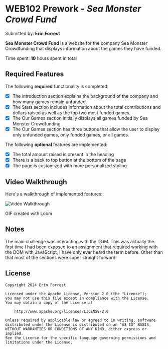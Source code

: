 # WEB102 Prework - *Sea Monster Crowd Fund*

Submitted by: **Erin Forrest**

**Sea Monster Crowd Fund** is a website for the company Sea Monster Crowdfunding that displays information about the games they have funded.

Time spent: **10** hours spent in total

## Required Features

The following **required** functionality is completed:

* [x] The introduction section explains the background of the company and how many games remain unfunded.
* [x] The Stats section includes information about the total contributions and dollars raised as well as the top two most funded games.
* [x] The Our Games section initially displays all games funded by Sea Monster Crowdfunding
* [x] The Our Games section has three buttons that allow the user to display only unfunded games, only funded games, or all games.

The following **optional** features are implemented:

* [x] The total amount raised is present in the heading
* [x] There is a back to top button at the bottom of the page
* [x] The page is customized with more personalized styling

## Video Walkthrough

Here's a walkthrough of implemented features:

<img src='https://github.com/user-attachments/assets/134ef8b5-aee4-43b6-9114-1091864472e8' title='Video Walkthrough' width='' alt='Video Walkthrough' />

<!-- Replace this with whatever GIF tool you used! -->
GIF created with Loom  
<!-- Recommended tools:
[Kap](https://getkap.co/) for macOS
[ScreenToGif](https://www.screentogif.com/) for Windows
[peek](https://github.com/phw/peek) for Linux. -->

## Notes

The main challenge was interacting with the DOM. This was actually the first time I had been exposed to an assignment that required working with the DOM with JavaScript, I have only ever heard the term before. Other than that most of the sections were super straight forward!

## License

    Copyright 2024 Erin Forrest

    Licensed under the Apache License, Version 2.0 (the "License");
    you may not use this file except in compliance with the License.
    You may obtain a copy of the License at

        http://www.apache.org/licenses/LICENSE-2.0

    Unless required by applicable law or agreed to in writing, software
    distributed under the License is distributed on an "AS IS" BASIS,
    WITHOUT WARRANTIES OR CONDITIONS OF ANY KIND, either express or implied.
    See the License for the specific language governing permissions and
    limitations under the License.
